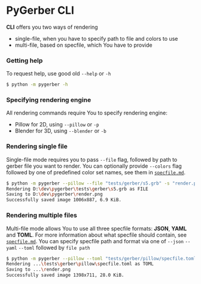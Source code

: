 # PyGerber CLI

**CLI** offers you two ways of rendering

-   single-file, when you have to specify path to file and colors to use
-   multi-file, based on specfile, which You have to provide

### Getting help

To request help, use good old `--help` or `-h`

```bash
$ python -m pygerber -h
```
### Specifying rendering engine
All rendering commands require You to specify rendering engine:
- Pillow for 2D, using `--pillow` or `-p`
- Blender for 3D, using `--blender` or `-b`

### Rendering single file
Single-file mode requires you to pass `--file` flag, followed by path to gerber file you want to render. You can optionally provide `--colors` flag followed by one of predefined color set names, see them in [`specfile.md`](https://github.com/Argmaster/pygerber/blob/external-api/examples/specfile.md).
```bash
$ python -m pygerber --pillow --file "tests/gerber/s5.grb" -s "render.png"
Rendering D:\dev\pygerber\tests\gerber\s5.grb as FILE
Saving to D:\dev\pygerber\render.png
Successfully saved image 1006x887, 6.9 KiB.
```


### Rendering multiple files

Multi-file mode allows You to use all three specfile formats: **JSON**, **YAML** and **TOML**. For more information about what specfile should contain, see [`specfile.md`](https://github.com/Argmaster/pygerber/blob/external-api/examples/specfile.md). You can specify specfile path and format via one of `--json` `--yaml` `--toml` followed by `file path`

```bash
$ python -m pygerber --pillow --toml "tests/gerber/pillow/specfile.toml" -s "render.png"
Rendering ...\tests\gerber\pillow\specfile.toml as TOML
Saving to ...\render.png
Successfully saved image 1398x711, 28.0 KiB.
```
